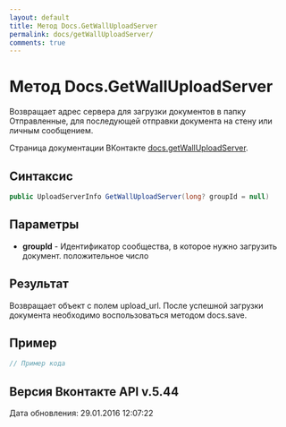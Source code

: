 ```yaml
---
layout: default
title: Метод Docs.GetWallUploadServer
permalink: docs/getWallUploadServer/
comments: true
---
```

# Метод Docs.GetWallUploadServer
Возвращает адрес сервера для загрузки документов в папку Отправленные, для последующей отправки документа на стену или личным сообщением.

Страница документации ВКонтакте [docs.getWallUploadServer](https://vk.com/dev/docs.getWallUploadServer).
## Синтаксис
``` csharp
public UploadServerInfo GetWallUploadServer(long? groupId = null)
```

## Параметры
+ **groupId** - Идентификатор сообщества, в которое нужно загрузить документ. положительное число

## Результат
Возвращает объект с полем upload_url. После успешной загрузки документа необходимо воспользоваться методом docs.save.

## Пример
``` csharp
// Пример кода
```

## Версия Вконтакте API v.5.44
Дата обновления: 29.01.2016 12:07:22
